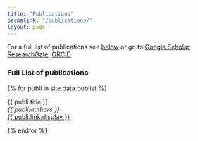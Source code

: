 ```yaml
---
title: "Publications"
permalink: "/publications/"
layout: page
---
```


For a full list of publications see [below](#full-list-of-publications) or go to [Google Scholar](https://scholar.google.com/citations?user=JqwKipIAAAAJ&hl=en), 
[ResearchGate](https://www.researchgate.net/profile/Liu-Lei-16), [ORCID](https://orcid.org/0000-0002-1040-6026)

### Full List of publications

{% for publi in site.data.publist %}

  {{ publi.title }} <br />
  <em>{{ publi.authors }} </em><br /><a href="{{ publi.link.url }}">{{ publi.link.display }}</a>

{% endfor %}
